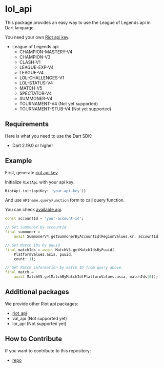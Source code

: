 # lol_api

This package provides an easy way to use the League of Legends api in Dart language.

You need your own [Riot api key](https://developer.riotgames.com/).

- League of Legends api
    - CHAMPION-MASTERY-V4
    - CHAMPION-V3
    - CLASH-V1
    - LEAGUE-EXP-V4
    - LEAGUE-V4
    - LOL-CHALLENGES-V1
    - LOL-STATUS-V4
    - MATCH-V5
    - SPECTATOR-V4
    - SUMMONER-V4
    - TOURNAMENT-V4 (Not yet supported)
    - TOURNAMENT-STUB-V4 (Not yet supported)

## Requirements

Here is what you need to use the Dart SDK:

- Dart 2.19.0 or higher

## Example

First, generate [riot api key](https://developer.riotgames.com/).

Initialize `RiotApi` with your api key.
```dart
RiotApi.init(apiKey: 'your-api-key'))
```

And use `APIname.queryFunction` form to call query function.

You can check [available api](https://developer.riotgames.com/apis).
```dart
const accountId = 'your-account-id';

// Get Summoner by accountId
final summoner =
    await SummonerV4.getSummonerByAccountId(RegionValues.kr, accountId);

// Get Match IDs by puuid
final matchIds = await MatchV5.getMatchIdsByPuuid(
    PlatformValues.asia, puuid,
    count: 1);

// Get Match information by match ID from query above.
final match =
    await MatchV5.getMatchByMatchId(PlatformValues.asia, matchIds[0]);
```

## Additional packages

We provide other Riot api packages:

- [riot_api](https://pub.dev/packages/riot_api)
- val_api (Not supported yet)
- lor_api (Not supported yet)

## How to Contribute

If you want to contribute to this repository:

- [repo](https://github.com/Coaspe/riot_api/)
